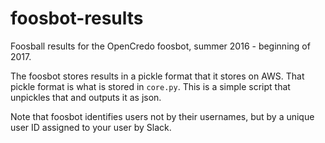 # foosbot-results
Foosball results for the OpenCredo foosbot, summer 2016 - beginning of 2017.

The foosbot stores results in a pickle format that it stores on AWS. That pickle format is what is stored in `core.py`. This is a simple script that unpickles that and outputs it as json.

Note that foosbot identifies users not by their usernames, but by a unique user ID assigned to your user by Slack.
